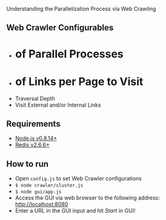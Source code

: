 Understanding the Parallelization Process via Web Crawling

Web Crawler Configurables
-
- # of Parallel Processes
- # of Links per Page to Visit
- Traversal Depth
- Visit External and/or Internal Links

Requirements
-
- [Node.js v0.8.14+](http://nodejs.org/)
- [Redis v2.6.6+](http://redis.io/download)

How to run
-
- Open `config.js` to set Web Crawler configurations
- `$ node crawler/cluster.js`
- `$ node gui/app.js`
- Access the GUI via web browser to the following address: [http://localhost:8080](http://localhost:8080)
- Enter a URL in the GUI input and hit *Start* in GUI!